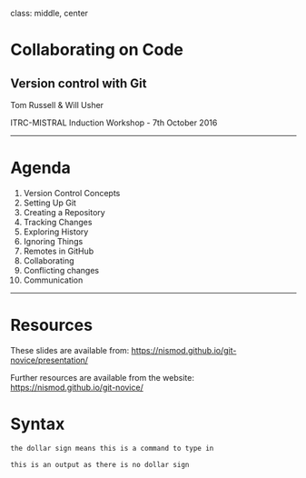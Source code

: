 class: middle, center

# Collaborating on Code

## Version control with Git

Tom Russell & Will Usher

ITRC-MISTRAL Induction Workshop - 7th October 2016

---

# Agenda

1. Version Control Concepts
1. Setting Up Git
1. Creating a Repository
1. Tracking Changes
1. Exploring History
1. Ignoring Things
1. Remotes in GitHub
1. Collaborating
1. Conflicting changes
1. Communication

---

# Resources

These slides are available from:
  https://nismod.github.io/git-novice/presentation/

Further resources are available from the website:
  https://nismod.github.io/git-novice/

# Syntax

```bash
the dollar sign means this is a command to type in
```

```
this is an output as there is no dollar sign
```

